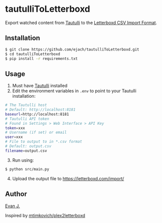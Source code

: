 # tautulliToLetterboxd
Export watched content from [Tautulli](https://github.com/tautulli/tautulli) to the [Letterboxd CSV Import Format](https://letterboxd.com/about/importing-data/).

## Installation
```bash
$ git clone https://github.com/ejach/tautulliToLetterboxd.git
$ cd tautulliToLetterboxd
$ pip install -r requirements.txt
```
## Usage
1. Must have [Tautulli](https://github.com/tautulli/tautulli) installed
2. Edit the environment variables in `.env` to point to your Tautulli installation:
```bash
# The Tautulli host
# Default: http://localhost:8181
baseurl=http://localhost:8181
# Tautulli API token 
# Found in Settings > Web Interface > API Key
token=xxx
# Username (if set) or email
user=xxx
# File to output to in *.csv format
# Default: output.csv
filename=output.csv
```
3. Run using:
```bash
$ python src/main.py
```
4. Upload the output file to https://letterboxd.com/import/
## Author
[Evan J.](https://github.com/ejach)

Inspired by [mtimkovich/plex2letterboxd](https://github.com/mtimkovich/plex2letterboxd)

